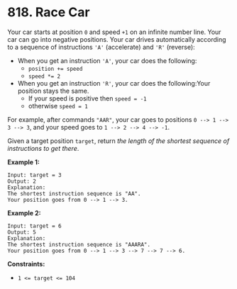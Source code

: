 # 818. Race Car

Your car starts at position `0` and speed `+1` on an infinite number line. Your car can go into negative positions. Your car drives automatically according to a sequence of instructions `'A'` (accelerate) and `'R'` (reverse):

- When you get an instruction `'A'`, your car does the following:
    - `position += speed`
    - `speed *= 2`
- When you get an instruction `'R'`, your car does the following:Your position stays the same.
    - If your speed is positive then `speed = -1`
    - otherwise `speed = 1`

For example, after commands `"AAR"`, your car goes to positions `0 --> 1 --> 3 --> 3`, and your speed goes to `1 --> 2 --> 4 --> -1`.

Given a target position `target`, return *the length of the shortest sequence of instructions to get there*.

**Example 1:**

```
Input: target = 3
Output: 2
Explanation:
The shortest instruction sequence is "AA".
Your position goes from 0 --> 1 --> 3.
```

**Example 2:**

```
Input: target = 6
Output: 5
Explanation:
The shortest instruction sequence is "AAARA".
Your position goes from 0 --> 1 --> 3 --> 7 --> 7 --> 6.
```

**Constraints:**

- `1 <= target <= 104`